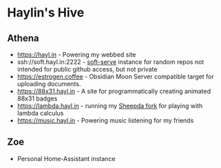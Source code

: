 # Haylin's Hive

## Athena

- https://hayl.in - Powering my webbed site
- ssh://soft.hayl.in:2222 - [soft-serve](https://github.com/charmbracelet/soft-serve) instance for random repos not intended for public github access, but not private
- https://estrogen.coffee - Obsidian Moon Server compatible target for uploading documents.
- https://88x31.hayl.in - A site for programmatically creating animated 88x31 badges
- https://lambda.hayl.in - running my [Sheepda fork](https://github.com/haylinmoore/sheepda) for playing with lambda calculus
- https://music.hayl.in - Powering music listening for my friends

## Zoe

- Personal Home-Assistant instance

